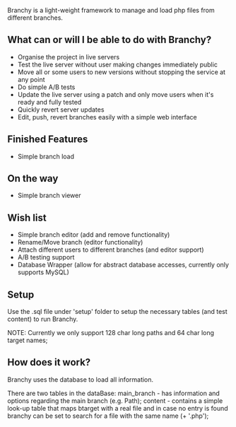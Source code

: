Branchy is a light-weight framework to manage and load php files from different branches.

## What can or will I be able to do with Branchy?

* Organise the project in live servers
* Test the live server without user making changes immediately public
* Move all or some users to new versions without stopping the service at any point
* Do simple A/B tests
* Update the live server using a patch and only move users when it's ready and fully tested
* Quickly revert server updates
* Edit, push, revert branches easily with a simple web interface

## Finished Features

* Simple branch load

## On the way

* Simple branch viewer

## Wish list

* Simple branch editor (add and remove functionality)
* Rename/Move branch (editor functionality)
* Attach different users to different branches (and editor support)
* A/B testing support
* Database Wrapper (allow for abstract database accesses, currently only supports MySQL)

## Setup

Use the .sql file under 'setup' folder to setup the necessary tables (and test content) to run Branchy.

NOTE: Currently we only support 128 char long paths and 64 char long target names;

## How does it work?

Branchy uses the database to load all information.

There are two tables in the dataBase:
main_branch - has information and options regarding the main branch (e.g. Path);
content - contains a simple look-up table that maps btarget with a real file and in case no entry is found branchy can be set to search for a file with the same name (+ '.php');